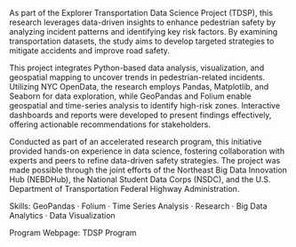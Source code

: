 As part of the Explorer Transportation Data Science Project (TDSP), this research leverages data-driven insights to enhance pedestrian safety by analyzing incident patterns and identifying key risk factors. By examining transportation datasets, the study aims to develop targeted strategies to mitigate accidents and improve road safety.

This project integrates Python-based data analysis, visualization, and geospatial mapping to uncover trends in pedestrian-related incidents. Utilizing NYC OpenData, the research employs Pandas, Matplotlib, and Seaborn for data exploration, while GeoPandas and Folium enable geospatial and time-series analysis to identify high-risk zones. Interactive dashboards and reports were developed to present findings effectively, offering actionable recommendations for stakeholders.

Conducted as part of an accelerated research program, this initiative provided hands-on experience in data science, fostering collaboration with experts and peers to refine data-driven safety strategies. The project was made possible through the joint efforts of the Northeast Big Data Innovation Hub (NEBDHub), the National Student Data Corps (NSDC), and the U.S. Department of Transportation Federal Highway Administration.

Skills: GeoPandas · Folium · Time Series Analysis · Research · Big Data Analytics · Data Visualization

Program Webpage: TDSP Program
